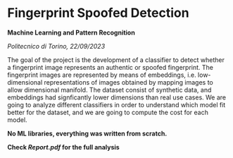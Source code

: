 # Fingerprint Spoofed Detection

**Machine Learning and Pattern Recognition**

*Politecnico di Torino, 22/09/2023*

The goal of the project is the development of a classifier to detect whether a fingerprint image represents an authentic or spoofed fingerprint. The fingerprint images are represented by means of embeddings, i.e. low-dimensional representations of images obtained by mapping images to allow dimensional manifold.
The dataset consist of synthetic data, and embeddings had signficantly lower dimensions than real use cases.
We are going to analyze different classifiers in order to understand which model fit better
for the dataset, and we are going to compute the cost for each model.

**No ML libraries, everything was written from scratch.**

**Check *Report.pdf* for the full analysis**